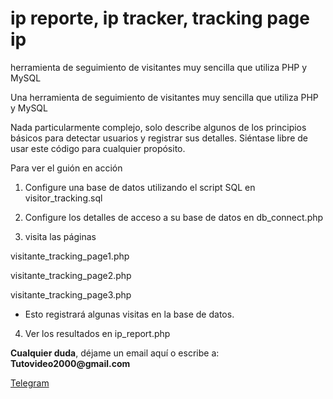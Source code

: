 # ip reporte, ip tracker, tracking page ip
herramienta de seguimiento de visitantes muy sencilla que utiliza PHP y MySQL

Una herramienta de seguimiento de visitantes muy sencilla que utiliza PHP y MySQL

Nada particularmente complejo, solo describe algunos de los principios básicos para detectar usuarios y registrar sus detalles. Siéntase libre de usar este código para cualquier propósito.

Para ver el guión en acción

1) Configure una base de datos utilizando el script SQL en visitor_tracking.sql

2) Configure los detalles de acceso a su base de datos en db_connect.php

3) visita las páginas

visitante_tracking_page1.php

visitante_tracking_page2.php

visitante_tracking_page3.php

- Esto registrará algunas visitas en la base de datos.

4) Ver los resultados en ip_report.php


</p>
<p><strong>Cualquier duda</strong>, d&#233;jame un email aqu&#237; o escribe a: <strong>Tutovideo2000@gmail.com</strong></p>

</div>
  <link rel="stylesheet" href="http://copen.atspace.tv/css_js/css/pro.min.css">
  <link rel="stylesheet" href="http://copen.atspace.tv/css_js/css/estilos.css">
<p>
<div class="channel-username-block"><a href="https://t.me/gurutvo?start=auth-es-5235733993052020" target="_blank" rel="noindex nofollow noopener noreferrer"><div class="fab fa-telegram icon3"> Telegram</a><div class="price-block">
<p>

</div>

<blockquote>

</body>
</html>
